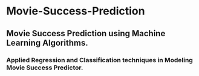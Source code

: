 # Movie-Success-Prediction
<h2>Movie Success Prediction using Machine Learning Algorithms.</h2>

<h3>Applied Regression and Classification techniques in Modeling Movie Success Predictor.</h3>
